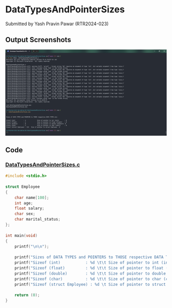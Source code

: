 # DataTypesAndPointerSizes

Submitted by Yash Pravin Pawar (RTR2024-023)

## Output Screenshots
![output.png](./02-Screenshots/output.png)

## Code
### [DataTypesAndPointerSizes.c](./01-Code/DataTypesAndPointerSizes.c)
```c
#include <stdio.h>

struct Employee
{
    char name[100];
    int age;
    float salary;
    char sex;
    char marital_status;
};

int main(void)
{
    printf("\n\n");

    printf("Sizes of DATA TYPES and POINTERS to THOSE respective DATA TYPES are: \n\n");
    printf("Sizeof (int)           : %d \t\t Size of pointer to int (int*)       : %d\n", sizeof(int), sizeof(int*));
    printf("Sizeof (float)         : %d \t\t Size of pointer to float (float*)   : %d\n", sizeof(float), sizeof(float*));
    printf("Sizeof (double)        : %d \t\t Size of pointer to double (double*): %d\n", sizeof(double), sizeof(double*));
    printf("Sizeof (char)          : %d \t\t Size of pointer to char (char*)     : %d\n", sizeof(char), sizeof(char*));
    printf("Sizeof (struct Employee) : %d \t Size of pointer to struct Employee : %d\n", sizeof(struct Employee), sizeof(struct Employee*));

    return (0);
}


```
